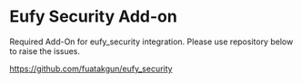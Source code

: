 # Eufy Security Add-on

 Required Add-On for eufy_security integration. Please use repository below to raise the issues.
 
 https://github.com/fuatakgun/eufy_security

